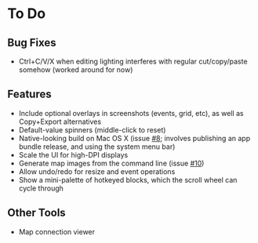 # To Do

## Bug Fixes

* Ctrl+C/V/X when editing lighting interferes with regular cut/copy/paste somehow (worked around for now)

## Features

* Include optional overlays in screenshots (events, grid, etc), as well as Copy+Export alternatives
* Default-value spinners (middle-click to reset)
* Native-looking build on Mac OS X (issue [#8](https://github.com/Rangi42/polished-map/issues/8); involves publishing an app bundle release, and using the system menu bar)
* Scale the UI for high-DPI displays
* Generate map images from the command line (issue [#10](https://github.com/Rangi42/polished-map/issues/10))
* Allow undo/redo for resize and event operations
* Show a mini-palette of hotkeyed blocks, which the scroll wheel can cycle through

## Other Tools

* Map connection viewer
